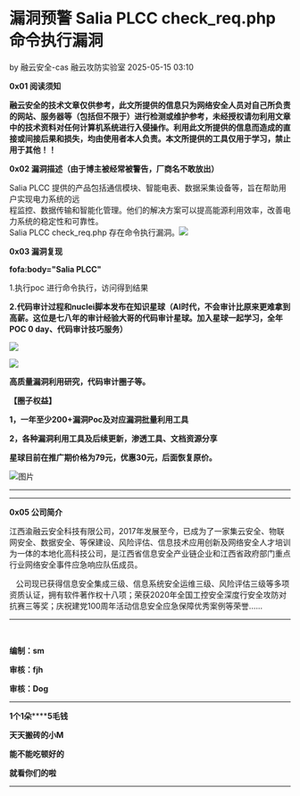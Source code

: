 #  漏洞预警 Salia PLCC check_req.php 命令执行漏洞   
by 融云安全-cas  融云攻防实验室   2025-05-15 03:10  
  
**0x01 阅读须知**  
  
**融云安全的技术文章仅供参考，此文所提供的信息只为网络安全人员对自己所负责的网站、服务器等（包括但不限于）进行检测或维护参考，未经授权请勿利用文章中的技术资料对任何计算机系统进行入侵操作。利用此文所提供的信息而造成的直接或间接后果和损失，均由使用者本人负责。本文所提供的工具仅用于学习，禁止用于其他！！**  
  
**0x02 漏洞描述（由于博主被经常被警告，厂商名不敢放出）**  
  
Salia PLCC 提供的产品包括通信模块、智能电表、数据采集设备等，旨在帮助用户实现电力系统的远  
程监控、数据传输和智能化管理。他们的解决方案可以提高能源利用效率，改善电力系统的稳定性和可靠性。  
Salia PLCC check_req.php 存在命令执行漏洞。![](https://mmbiz.qpic.cn/mmbiz_png/GWXBjgPE49zzM1iamxqPDHAlYPyABvoAkrdLguLcnR7m7ATS6icSFR3K9AItKJMsdXlQluSC9nMibNc8Tm5rId5Fg/640?wx_fmt=png&from=appmsg "")  
  
  
**0x03 漏洞复现**  
  
**f****o****fa:body="Salia PLCC"**  
  
1.执行poc 进行命令执行，访问得到结果  
  
**2.代码审计过程和nuclei脚本发布在知识星球（AI时代，不会审计比原来更难拿到高薪。这位是七八年的审计经验大哥的代码审计星球。加入星球一起学习，全年POC 0 day、代码审计技巧服务）**  
  
![](https://mmbiz.qpic.cn/mmbiz_png/GWXBjgPE49zzM1iamxqPDHAlYPyABvoAkb9lGiaNdpNE2hu0peMUdjsJ6jBotQCXt47IzX40W8DgerjAXXlEvCaA/640?wx_fmt=png&from=appmsg "")  
  
![](https://mmbiz.qpic.cn/mmbiz_png/GWXBjgPE49zzM1iamxqPDHAlYPyABvoAk5kibnHFpbiaYdbLicTIYqFaeKvsQ22icz8zm5nuD2ttbknmzRRDw4P6SYA/640?wx_fmt=png&from=appmsg "")  
  
**高质量漏洞利用研究，代码审计圈子等。**  
  
**【圈子权益】**  
  
**1，一年至少200+漏洞Poc及对应漏洞批量利用工具**  
  
**2，各种漏洞利用工具及后续更新，渗透工具、文档资源分享**  
  
**星球目前在推广期价格为79元，优惠30元，后面恢复原价。**  
  
![图片](https://mmbiz.qpic.cn/mmbiz_png/GWXBjgPE49xKicPTzjrTnfF8oYyhDcc1ITEfg8wqjLIicS2XeTVb9q8lpGbicVh9vT9V7lDUU5lgF3Kv62ciabVmQg/640?wx_fmt=png&from=appmsg&tp=webp&wxfrom=5&wx_lazy=1 "")  
  
****  
****  
  
**0x05 公司简介**  
  
江西渝融云安全科技有限公司，2017年发展至今，已成为了一家集云安全、物联网安全、数据安全、等保建设、风险评估、信息技术应用创新及网络安全人才培训为一体的本地化高科技公司，是江西省信息安全产业链企业和江西省政府部门重点行业网络安全事件应急响应队伍成员。  
  
   公司现已获得信息安全集成三级、信息系统安全运维三级、风险评估三级等多项资质认证，拥有软件著作权十八项；荣获2020年全国工控安全深度行安全攻防对抗赛三等奖；庆祝建党100周年活动信息安全应急保障优秀案例等荣誉......  
****  
‌  
  
**编制：sm**  
  
**审核：fjh**  
  
**审核：Dog**  
  
****  
**1个1朵********5毛钱**  
  
**天天搬砖的小M**  
  
**能不能吃顿好的**  
  
**就看你们的啦**  
  
****  
  
